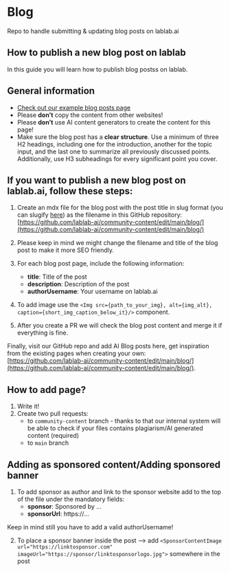 # Blog

Repo to handle submitting & updating blog posts on lablab.ai

## How to publish a new blog post on lablab

In this guide you will learn how to publish blog postss on lablab.

## General information

- [Check out our example blog posts page](https://github.com/lablab-ai/community-content/blob/main/blog/ai-in-business-how-use-ai-to-stay-ahead-of-the-competition.mdx)
- Please **don’t** copy the content from other websites!
- Please **don’t** use AI content generators to create the content for this page!
- Make sure the blog post has a **clear structure**. Use a minimum of three H2 headings, including one for the introduction, another for the topic input, and the last one to summarize all previously discussed points. Additionally, use H3 subheadings for every significant point you cover.

## If you want to publish a new blog post on lablab.ai, follow these steps:

1. Create an mdx file for the blog post with the post title in slug format (you can slugify [here](https://slugify.online/)) as the filename in this GitHub repository: [https://github.com/lablab-ai/community-content/edit/main/blog/](https://github.com/lablab-ai/community-content/edit/main/blog/)

2. Please keep in mind we might change the filename and title of the blog post to make it more SEO friendly.

3. For each blog post page, include the following information:

   - **title**: Title of the post
   - **description**: Description of the post
   - **authorUsername**: Your username on lablab.ai

4. To add image use the `<Img src={path_to_your_img}, alt={img_alt}, caption={short_img_caption_below_it}/>` component.

5. After you create a PR we will check the blog post content and merge it if everything is fine.

Finally, visit our GitHub repo and add AI Blog posts here, get inspiration from the existing pages when creating your own: [https://github.com/lablab-ai/community-content/edit/main/blog/](https://github.com/lablab-ai/community-content/edit/main/blog/).

## How to add page?

1. Write it!
2. Create two pull requests:
   - to `community-content` branch - thanks to that our internal system will be able to check if your files contains plagiarism/AI generated content (required)
   - to `main` branch

## Adding as sponsored content/Adding sponsored banner

1. To add sponsor as author and link to the sponsor website add to the top of the file under the mandatory fields:
   - **sponsor**: Sponsored by ...
   - **sponsorUrl**: https://...

Keep in mind still you have to add a valid authorUsername!

2. To place a sponsor banner inside the post --> add `<SponsorContentImage url="https://linktosponsor.com" imageUrl="https://sponsor/linktosponsorlogo.jpg">` somewhere in the post
